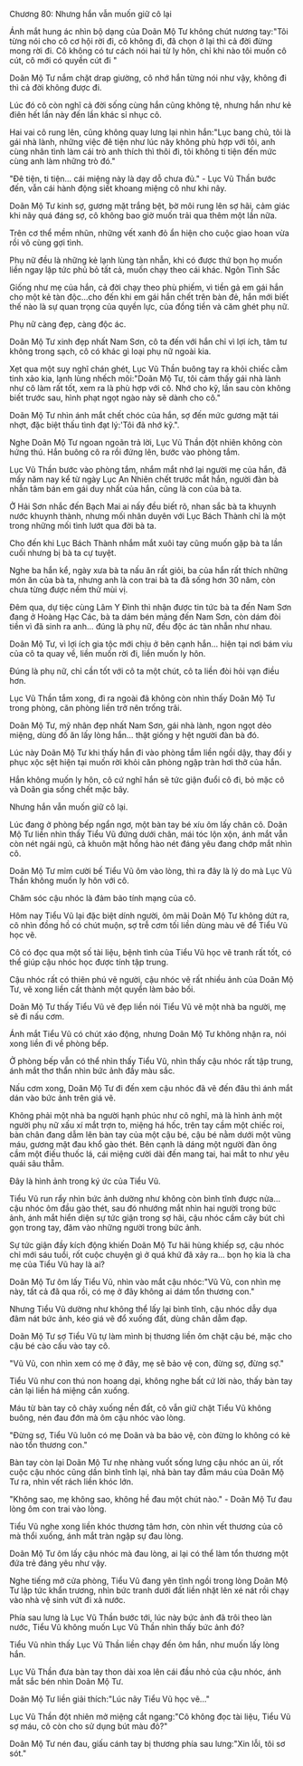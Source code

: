 




Chương 80: Nhưng hắn vẫn muốn giữ cô lại


Ánh mắt hung ác nhìn bộ dạng của Doãn Mộ Tư không chút nương tay:"Tôi từng nói cho cô cơ hội rời đi, cô không đi, đã chọn ở lại thì cả đời đừng mong rời đi. Cô không có tư cách nói hai từ ly hôn, chỉ khi nào tôi muốn cô cút, cô mới có quyền cút đi "

Doãn Mộ Tư nắm chặt drap giường, cô nhớ hắn từng nói như vậy, không đi thì cả đời không được đi.

Lúc đó cô còn nghĩ cả đời sống cùng hắn cũng không tệ, nhưng hắn như kẻ điên hết lần này đến lần khác sỉ nhục cô.

Hai vai cô rung lên, cũng không quay lưng lại nhìn hắn:"Lục bang chủ, tôi là gái nhà lành, những việc đê tiện như lúc nãy không phù hợp với tôi, anh cùng nhân tình làm cái trò anh thích thì thôi đi, tôi không ti tiện đến mức cùng anh làm những trò đó."

"Đê tiện, ti tiện… cái miệng này là dạy dỗ chưa đủ." - Lục Vũ Thần bước đến, vẫn cái hành động siết khoang miệng cô như khi nãy.

Doãn Mộ Tư kinh sợ, gương mặt trắng bệt, bờ môi rung lên sợ hãi, cảm giác khi nãy quá đáng sợ, cô không bao giờ muốn trải qua thêm một lần nữa.

Trên cơ thể mềm nhũn, những vết xanh đỏ ẩn hiện cho cuộc giao hoan vừa rồi vô cùng gợi tình.

Phụ nữ đều là những kẻ lạnh lùng tàn nhẫn, khi có được thứ bọn họ muốn liền ngay lập tức phủ bỏ tất cả, muốn chạy theo cái khác. Ngôn Tình Sắc

Giống như mẹ của hắn, cả đời chạy theo phù phiếm, vì tiền gả em gái hắn cho một kẻ tàn độc…cho đến khi em gái hắn chết trên bàn đẻ, hắn mới biết thế nào là sự quan trọng của quyền lực, của đồng tiền và căm ghét phụ nữ.

Phụ nữ càng đẹp, càng độc ác.

Doãn Mộ Tư xinh đẹp nhất Nam Sơn, cô ta đến với hắn chỉ vì lợi ích, tâm tư không trong sạch, cô có khác gì loại phụ nữ ngoài kia.

Xẹt qua một suy nghĩ chán ghét, Lục Vũ Thần buông tay ra khỏi chiếc cằm tinh xảo kia, lạnh lùng nhếch môi:"Doãn Mộ Tư, tôi cảm thấy gái nhà lành như cô làm rất tốt, xem ra là phù hợp với cô. Nhớ cho kỹ, lần sau còn không biết trước sau, hình phạt ngọt ngào này sẽ dành cho cô."

Doãn Mộ Tư nhìn ánh mắt chết chóc của hắn, sợ đến mức gương mặt tái nhợt, đặc biệt thấu tình đạt lý:'Tôi đã nhớ kỹ.".

Nghe Doãn Mộ Tư ngoan ngoãn trả lời, Lục Vũ Thần đột nhiên không còn hứng thú. Hắn buông cô ra rồi đứng lên, bước vào phòng tắm.

Lục Vũ Thần bước vào phòng tắm, nhắm mắt nhớ lại người mẹ của hắn, đã mấy năm nay kể từ ngày Lục An Nhiên chết trước mắt hắn, người đàn bà nhẫn tâm bán em gái duy nhất của hắn, cũng là con của bà ta.

Ở Hải Sơn nhắc đến Bạch Mai ai nấy đều biết rõ, nhan sắc bà ta khuynh nước khuynh thành, nhưng mối nhân duyên với Lục Bách Thành chỉ là một trong những mối tình lướt qua đời bà ta.

Cho đến khi Lục Bách Thành nhắm mắt xuôi tay cũng muốn gặp bà ta lần cuối nhưng bị bà ta cự tuyệt.

Nghe ba hắn kể, ngày xưa bà ta nấu ăn rất giỏi, ba của hắn rất thích những món ăn của bà ta, nhưng anh là con trai bà ta đã sống hơn 30 năm, còn chưa từng được nếm thử mùi vị.

Đêm qua, dự tiệc cùng Lâm Y Đình thì nhận được tin tức bà ta đến Nam Sơn đang ở Hoàng Hạc Các, bà ta dám bén mảng đến Nam Sơn, còn dám đòi tiền vì đã sinh ra anh… đúng là phụ nữ, đều độc ác tàn nhẫn như nhau.

Doãn Mộ Tư, vì lợi ích gia tộc mới chịu ở bên cạnh hắn… hiện tại nơi bám víu của cô ta quay về, liền muốn rời đi, liền muốn ly hôn.

Đúng là phụ nữ, chỉ cần tốt với cô ta một chút, cô ta liền đòi hỏi vạn điều hơn.

Lục Vũ Thần tắm xong, đi ra ngoài đã không còn nhìn thấy Doãn Mộ Tư trong phòng, căn phòng liền trở nên trống trãi.

Doãn Mộ Tư, mỹ nhân đẹp nhất Nam Sơn, gái nhà lành, ngon ngọt dẻo miệng, dùng đồ ăn lấy lòng hắn… thật giống y hệt người đàn bà đó.

Lúc này Doãn Mộ Tư khi thấy hắn đi vào phòng tắm liền ngồi dậy, thay đổi y phục xộc sệt hiện tại muốn rời khỏi căn phòng ngập tràn hơi thở của hắn.

Hắn không muốn ly hôn, cô cứ nghĩ hắn sẽ tức giận đuổi cô đi, bỏ mặc cô và Doãn gia sống chết mặc bây.

Nhưng hắn vẫn muốn giữ cô lại.

Lúc đang ở phòng bếp ngẩn ngơ, một bàn tay bé xíu ôm lấy chân cô. Doãn Mộ Tư liền nhìn thấy Tiểu Vũ đứng dưới chân, mái tóc lộn xộn, ánh mắt vẫn còn nét ngái ngủ, cả khuôn mặt hồng hào nét đáng yêu đang chớp mắt nhìn cô.

Doãn Mộ Tư mỉm cười bế Tiểu Vũ ôm vào lòng, thì ra đây là lý do mà Lục Vũ Thần không muốn ly hôn với cô.

Chăm sóc cậu nhóc là đảm bảo tính mạng của cô.

Hôm nay Tiểu Vũ lại đặc biệt dính người, ôm mãi Doãn Mộ Tư không dứt ra, cô nhìn đồng hồ có chút muộn, sợ trễ cơm tối liền dùng màu vẽ để Tiểu Vũ học vẽ.

Cô có đọc qua một số tài liệu, bệnh tình của Tiểu Vũ học vẽ tranh rất tốt, có thể giúp cậu nhóc học được tính tập trung.

Cậu nhóc rất có thiên phú vẽ người, cậu nhóc vẽ rất nhiều ảnh của Doãn Mộ Tư, vẽ xong liền cất thành một quyển làm bảo bối.

Doãn Mộ Tư thấy Tiểu Vũ vẽ đẹp liền nói Tiểu Vũ vẽ một nhà ba người, mẹ sẽ đi nấu cơm.

Ánh mắt Tiểu Vũ có chút xáo động, nhưng Doãn Mộ Tư không nhận ra, nói xong liền đi về phòng bếp.

Ở phòng bếp vẫn có thể nhìn thấy Tiểu Vũ, nhìn thấy cậu nhóc rất tập trung, ánh mắt thơ thẩn nhìn bức ảnh đầy màu sắc.

Nấu cơm xong, Doãn Mộ Tư đi đến xem cậu nhóc đã vẽ đến đâu thì ánh mắt dán vào bức ảnh trên giá vẽ.

Không phải một nhà ba người hạnh phúc như cô nghĩ, mà là hình ảnh một người phụ nữ xấu xí mắt trợn to, miệng há hốc, trên tay cầm một chiếc roi, bàn chân đang dẫm lên bàn tay của một cậu bé, cậu bé nằm dưới một vũng máu, gương mặt đau khổ gào thét. Bên cạnh là dáng một người đàn ông cầm một điếu thuốc lá, cái miệng cười dài đến mang tai, hai mắt to như yêu quái sâu thẵm.

Đây là hình ảnh trong ký ức của Tiểu Vũ.

Tiểu Vũ run rẩy nhìn bức ảnh dường như không còn bình tĩnh được nửa… cậu nhóc ôm đầu gào thét, sau đó nhướng mắt nhìn hai người trong bức ảnh, ánh mắt hiển diện sự tức giận trong sợ hãi, cậu nhóc cầm cây bút chì gọn trong tay, đâm vào những người trong bức ảnh.

Sự tức giận đầy kích động khiến Doãn Mộ Tư hãi hùng khiếp sợ, cậu nhóc chỉ mới sáu tuổi, rốt cuộc chuyện gì ở quá khứ đã xảy ra… bọn họ kia là cha mẹ của Tiểu Vũ hay là ai?

Doãn Mộ Tư ôm lấy Tiểu Vũ, nhìn vào mắt cậu nhóc:"Vũ Vũ, con nhìn mẹ này, tất cả đã qua rồi, có mẹ ở đây không ai dám tổn thương con."

Nhưng Tiểu Vũ dường như không thể lấy lại bình tĩnh, cậu nhóc dẫy dụa đâm nát bức ảnh, kéo giá vẽ đổ xuống đất, dùng chân dẫm đạp.

Doãn Mộ Tư sợ Tiểu Vũ tự làm mình bị thương liền ôm chặt cậu bé, mặc cho cậu bé cào cấu vào tay cô.

"Vũ Vũ, con nhìn xem có mẹ ở đây, mẹ sẽ bảo vệ con, đừng sợ, đừng sợ."

Tiểu Vũ như con thú non hoang dại, không nghe bất cứ lời nào, thấy bàn tay cản lại liền há miệng cắn xuống.

Máu từ bàn tay cô chảy xuống nền đất, cô vẫn giữ chặt Tiểu Vũ không buông, nén đau đớn mà ôm cậu nhóc vào lòng.

"Đừng sợ, Tiểu Vũ luôn có mẹ Doãn và ba bảo vệ, còn đừng lo không có kẻ nào tổn thương con."

Bàn tay còn lại Doãn Mộ Tư nhẹ nhàng vuốt sống lưng cậu nhóc an ủi, rốt cuộc cậu nhóc cũng dần bình tĩnh lại, nhả bàn tay đẫm máu của Doãn Mộ Tư ra, nhìn vết rách liền khóc lớn.

"Không sao, mẹ không sao, không hề đau một chút nào." - Doãn Mộ Tư đau lòng ôm con trai vào lòng.

Tiểu Vũ nghe xong liền khóc thương tâm hơn, còn nhìn vết thương của cô mà thổi xuống, ánh mắt tràn ngập sự đau lòng.

Doãn Mộ Tư ôm lấy cậu nhóc mà đau lòng, ai lại có thể làm tổn thương một đứa trẻ đáng yêu như vậy.

Nghe tiếng mở cửa phòng, Tiểu Vũ đang yên tĩnh ngồi trong lòng Doãn Mộ Tư lập tức khẩn trương, nhìn bức tranh dưới đất liền nhặt lên xé nát rồi chạy vào nhà vệ sinh vứt đi xả nước.

Phía sau lưng là Lục Vũ Thần bước tới, lúc này bức ảnh đã trôi theo làn nước, Tiểu Vũ không muốn Lục Vũ Thần nhìn thấy bức ảnh đó?

Tiểu Vũ nhìn thấy Lục Vũ Thần liền chạy đến ôm hắn, như muốn lấy lòng hắn.

Lục Vũ Thần đưa bàn tay thon dài xoa lên cái đầu nhỏ của cậu nhóc, ánh mắt sắc bén nhìn Doãn Mộ Tư.

Doãn Mộ Tư liền giải thích:"Lúc nãy Tiểu Vũ học vẽ…"

Lục Vũ Thần đột nhiên mở miệng cắt ngang:"Cô không đọc tài liệu, Tiểu Vũ sợ máu, cô còn cho sử dụng bút màu đỏ?"

Doãn Mộ Tư nén đau, giấu cánh tay bị thương phía sau lưng:"Xin lỗi, tôi sơ sót."




